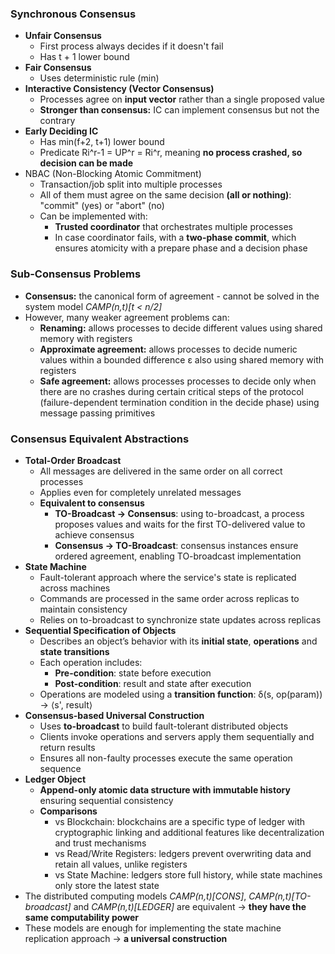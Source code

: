 ### Synchronous Consensus
- **Unfair Consensus**
	- First process always decides if it doesn't fail
	- Has t + 1 lower bound
- **Fair Consensus**
	- Uses deterministic rule (min)
- **Interactive Consistency (Vector Consensus)**
	- Processes agree on **input vector** rather than a single proposed value
	- **Stronger than consensus:** IC can implement consensus but not the contrary
- **Early Deciding IC**
	- Has min(f+2, t+1) lower bound
	- Predicate Ri^r-1 = UP^r = Ri^r, meaning **no process crashed, so decision can be made**
- NBAC (Non-Blocking Atomic Commitment)
	- Transaction/job split into multiple processes
	- All of them must agree on the same decision **(all or nothing)**: "commit" (yes) or "abort" (no)
	- Can be implemented with:
		- **Trusted coordinator** that orchestrates multiple processes
		- In case coordinator fails, with a **two-phase commit**, which ensures atomicity with a prepare phase and a decision phase

### Sub-Consensus Problems
- **Consensus:** the canonical form of agreement - cannot be solved in the system model *CAMP(n,t)\[t < n/2]*
- However, many weaker agreement problems can:
	- **Renaming:** allows processes to decide different values using shared memory with registers
	- **Approximate agreement:** allows processes to decide numeric values within a bounded difference ε also using shared memory with registers
	- **Safe agreement:** allows processes processes to decide only when there are no crashes during certain critical steps of the protocol (failure-dependent termination condition in the decide phase) using message passing primitives

### Consensus Equivalent Abstractions
- **Total-Order Broadcast**
	- All messages are delivered in the same order on all correct processes
	- Applies even for completely unrelated messages
	- **Equivalent to consensus**
		- **TO-Broadcast → Consensus**: using to-broadcast, a process proposes values and waits for the first TO-delivered value to achieve consensus
		- **Consensus → TO-Broadcast**: consensus instances ensure ordered agreement, enabling TO-broadcast implementation
- **State Machine**
	- Fault-tolerant approach where the service's state is replicated across machines
	- Commands are processed in the same order across replicas to maintain consistency
	- Relies on to-broadcast to synchronize state updates across replicas
- **Sequential Specification of Objects**
	- Describes an object’s behavior with its **initial state**, **operations** and **state transitions**
	- Each operation includes:
		- **Pre-condition**: state before execution
		- **Post-condition**: result and state after execution
	- Operations are modeled using a **transition function**: δ(s, op(param)) → ⟨s', result⟩
- **Consensus-based Universal Construction**
	- Uses **to-broadcast** to build fault-tolerant distributed objects
	- Clients invoke operations and servers apply them sequentially and return results
	- Ensures all non-faulty processes execute the same operation sequence
- **Ledger Object**
	- **Append-only atomic data structure with immutable history** ensuring sequential consistency
	- **Comparisons**
		- vs Blockchain: blockchains are a specific type of ledger with cryptographic linking and additional features like decentralization and trust mechanisms
		- vs Read/Write Registers: ledgers prevent overwriting data and retain all values, unlike registers
		- vs State Machine: ledgers store full history, while state machines only store the latest state
- The distributed computing models *CAMP(n,t)\[CONS]*, *CAMP(n,t)\[TO-broadcast]* and *CAMP(n,t)\[LEDGER]* are equivalent → **they have the same computability power**
- These models are enough for implementing the state machine replication approach → **a universal construction**